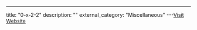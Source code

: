 ---
title: "0-x-2-2"
description: ""
external_category: "Miscellaneous"
---[Visit Website](https://github.com/0-x-2-2)

